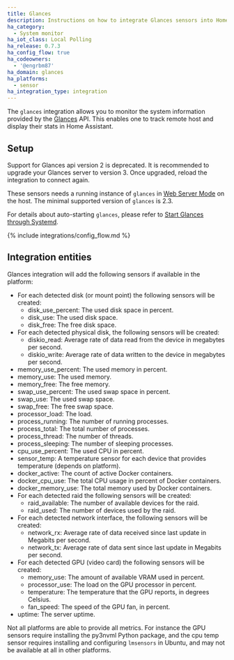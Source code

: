 ```yaml
---
title: Glances
description: Instructions on how to integrate Glances sensors into Home Assistant.
ha_category:
  - System monitor
ha_iot_class: Local Polling
ha_release: 0.7.3
ha_config_flow: true
ha_codeowners:
  - '@engrbm87'
ha_domain: glances
ha_platforms:
  - sensor
ha_integration_type: integration
---
```


The `glances` integration allows you to monitor the system information provided by the [Glances](https://github.com/nicolargo/glances) API. This enables one to track remote host and display their stats in Home Assistant.

## Setup

<div class='note warning'>

  Support for Glances api version 2 is deprecated. It is recommended to upgrade your Glances server to version 3. Once upgraded, reload the integration to connect again.

</div>

These sensors needs a running instance of `glances` in [Web Server Mode](https://glances.readthedocs.io/en/latest/quickstart.html#web-server-mode) on the host. The minimal supported version of `glances` is 2.3.

For details about auto-starting `glances`, please refer to [Start Glances through Systemd](https://github.com/nicolargo/glances/wiki/Start-Glances-through-Systemd).  


{% include integrations/config_flow.md %}

## Integration entities

Glances integration will add the following sensors if available in the platform:

- For each detected disk (or mount point) the following sensors will be created:
  - disk_use_percent: The used disk space in percent.
  - disk_use: The used disk space.
  - disk_free: The free disk space.
- For each detected physical disk, the following sensors will be created:
  - diskio_read: Average rate of data read from the device in megabytes per second.
  - diskio_write: Average rate of data written to the device in megabytes per second.
- memory_use_percent: The used memory in percent.
- memory_use: The used memory.
- memory_free: The free memory.
- swap_use_percent: The used swap space in percent.
- swap_use: The used swap space.
- swap_free: The free swap space.
- processor_load: The load.
- process_running: The number of running processes.
- process_total: The total number of processes.
- process_thread: The number of threads.
- process_sleeping: The number of sleeping processes.
- cpu_use_percent: The used CPU in percent.
- sensor_temp: A temperature sensor for each device that provides temperature (depends on platform).
- docker_active: The count of active Docker containers.
- docker_cpu_use: The total CPU usage in percent of Docker containers.
- docker_memory_use: The total memory used by Docker containers.
- For each detected raid the following sensors will be created:
  - raid_available: The number of available devices for the raid.
  - raid_used: The number of devices used by the raid.
- For each detected network interface, the following sensors will be created:
  - network_rx: Average rate of data received since last update in Megabits per second.
  - network_tx: Average rate of data sent since last update in Megabits per second.
- For each detected GPU (video card) the following sensors will be created:
  - memory_use: The amount of available VRAM used in percent.
  - processor_use: The load on the GPU processor in percent.
  - temperature: The temperature that the GPU reports, in degrees Celsius.
  - fan_speed: The speed of the GPU fan, in percent.
- uptime: The server uptime.

Not all platforms are able to provide all metrics. For instance the GPU sensors require installing the py3nvml Python package, and the cpu temp sensor requires installing and configuring `lmsensors` in Ubuntu, and may not be available at all in other platforms.
